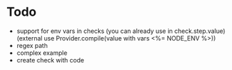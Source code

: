 # Todo

- support for env vars in checks (you can already use in check.step.value) (external use Provider.compile(value with vars <%= NODE_ENV %>))
- regex path
- complex example
- create check with code

